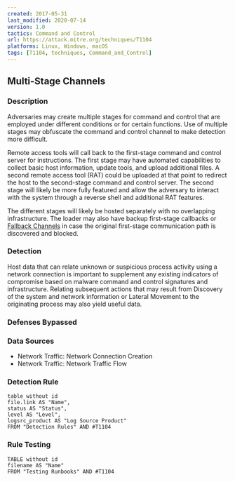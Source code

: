 ```yaml
---
created: 2017-05-31
last_modified: 2020-07-14
version: 1.0
tactics: Command and Control
url: https://attack.mitre.org/techniques/T1104
platforms: Linux, Windows, macOS
tags: [T1104, techniques, Command_and_Control]
---
```


## Multi-Stage Channels

### Description

Adversaries may create multiple stages for command and control that are employed under different conditions or for certain functions. Use of multiple stages may obfuscate the command and control channel to make detection more difficult.

Remote access tools will call back to the first-stage command and control server for instructions. The first stage may have automated capabilities to collect basic host information, update tools, and upload additional files. A second remote access tool (RAT) could be uploaded at that point to redirect the host to the second-stage command and control server. The second stage will likely be more fully featured and allow the adversary to interact with the system through a reverse shell and additional RAT features.

The different stages will likely be hosted separately with no overlapping infrastructure. The loader may also have backup first-stage callbacks or [Fallback Channels](https://attack.mitre.org/techniques/T1008) in case the original first-stage communication path is discovered and blocked.

### Detection

Host data that can relate unknown or suspicious process activity using a network connection is important to supplement any existing indicators of compromise based on malware command and control signatures and infrastructure. Relating subsequent actions that may result from Discovery of the system and network information or Lateral Movement to the originating process may also yield useful data.

### Defenses Bypassed



### Data Sources

  - Network Traffic: Network Connection Creation
  -  Network Traffic: Network Traffic Flow
### Detection Rule

```dataview
table without id
file.link AS "Name",
status AS "Status",
level AS "Level",
logsrc_product AS "Log Source Product"
FROM "Detection Rules" AND #T1104
```

### Rule Testing

```dataview
TABLE without id
filename AS "Name"
FROM "Testing Runbooks" AND #T1104
```
